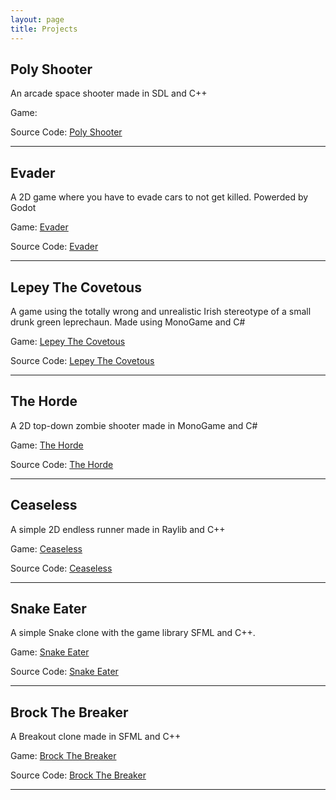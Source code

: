 ```yaml
---
layout: page
title: Projects
---
```


## Poly Shooter
An arcade space shooter made in SDL and C++

Game: 

Source Code: [Poly Shooter](http://github.com/MohamedAG2002/PolyShooter)

---

## Evader
A 2D game where you have to evade cars to not get killed. Powerded by Godot

Game: [Evader](https://mohamedag.itch.io/evader)

Source Code: [Evader](http://github.com/MohamedAG2002/Evader)

---

## Lepey The Covetous
A game using the totally wrong and unrealistic Irish stereotype of a small drunk green leprechaun. 
Made using MonoGame and C#

Game: [Lepey The Covetous](https://mohamedag.itch.io/lepey-the-covetous)

Source Code: [Lepey The Covetous](http://github.com/MohamedAG2002/Lepey-The-Covetous)

---

## The Horde 
A 2D top-down zombie shooter made in MonoGame and C#

Game: [The Horde](https://mohamedag.itch.io/the-horde)

Source Code: [The Horde](http://github.com/MohamedAG2002/The-Horde)

---

## Ceaseless
A simple 2D endless runner made in Raylib and C++

Game: [Ceaseless](https://mohamedag.itch.io/ceaseless)

Source Code: [Ceaseless](http://github.com/MohamedAG2002/Ceaseless)

---

## Snake Eater
A simple Snake clone with the game library SFML and C++.

Game: [Snake Eater](https://mohamedag.itch.io/snake-eater)

Source Code: [Snake Eater](http://github.com/MohamedAG2002/Snake-Eater)

---

## Brock The Breaker
A Breakout clone made in SFML and C++

Game: [Brock The Breaker](https://mohamedag.itch.io/brock-the-breaker)

Source Code: [Brock The Breaker](http://github.com/MohamedAG2002/Brock-The-Breaker)

---
